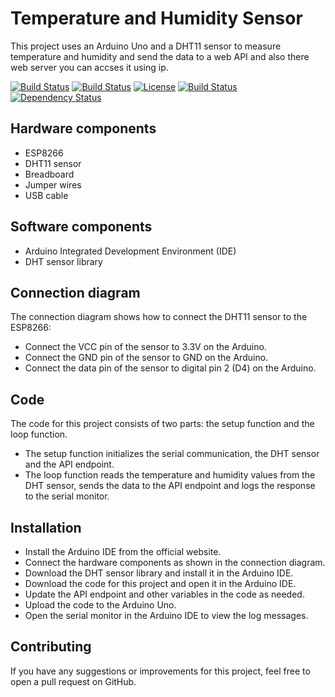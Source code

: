 # Temperature and Humidity Sensor

This project uses an Arduino Uno and a DHT11 sensor to measure temperature and humidity and send the data to a web API and also there web server you can accses it using ip.

  [![Build Status](https://img.shields.io/github/forks/YoussofKhawaja/IoT-Climate-Tracker.svg)](https://github.com/YoussofKhawaja/IoT-Climate-Tracker)
  [![Build Status](https://img.shields.io/github/stars/YoussofKhawaja/IoT-Climate-Tracker.svg)](https://github.com/YoussofKhawaja/IoT-Climate-Tracker)
  [![License](https://img.shields.io/github/license/YoussofKhawaja/IoT-Climate-Tracker.svg)](https://github.com/YoussofKhawaja/IoT-Climate-Tracker)
  [![Build Status](https://img.shields.io/travis/YoussofKhawaja/IoT-Climate-Tracker/master.svg)](https://travis-ci.org/YoussofKhawaja/IoT-Climate-Tracker)
  [![Dependency Status](https://www.versioneye.com/user/projects/YoussofKhawaja/IoT-Climate-Tracker/badge.svg)](https://www.versioneye.com/user/projects/YoussofKhawaja/IoT-Climate-Tracker)


## Hardware components
- ESP8266
- DHT11 sensor
- Breadboard
- Jumper wires
- USB cable

## Software components
- Arduino Integrated Development Environment (IDE)
- DHT sensor library

## Connection diagram
The connection diagram shows how to connect the DHT11 sensor to the ESP8266:
- Connect the VCC pin of the sensor to 3.3V on the Arduino.
- Connect the GND pin of the sensor to GND on the Arduino.
- Connect the data pin of the sensor to digital pin 2 (D4) on the Arduino.

## Code
The code for this project consists of two parts: the setup function and the loop function.
- The setup function initializes the serial communication, the DHT sensor and the API endpoint.
- The loop function reads the temperature and humidity values from the DHT sensor, sends the data to the API endpoint and logs the response to the serial monitor.

## Installation
- Install the Arduino IDE from the official website.
- Connect the hardware components as shown in the connection diagram.
- Download the DHT sensor library and install it in the Arduino IDE.
- Download the code for this project and open it in the Arduino IDE.
- Update the API endpoint and other variables in the code as needed.
- Upload the code to the Arduino Uno.
- Open the serial monitor in the Arduino IDE to view the log messages.

## Contributing
If you have any suggestions or improvements for this project, feel free to open a pull request on GitHub.
